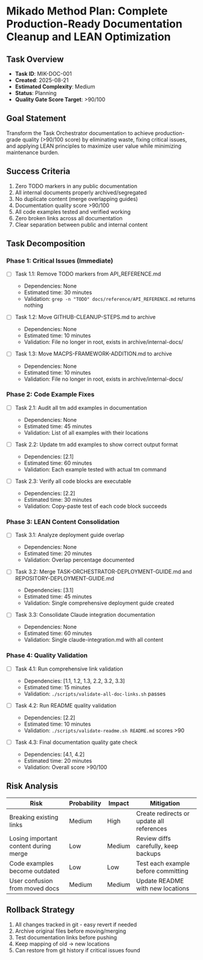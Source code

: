 # Mikado Method Plan: Complete Production-Ready Documentation Cleanup and LEAN Optimization

## Task Overview
- **Task ID**: MIK-DOC-001
- **Created**: 2025-08-21
- **Estimated Complexity**: Medium
- **Status**: Planning
- **Quality Gate Score Target**: >90/100

## Goal Statement
Transform the Task Orchestrator documentation to achieve production-grade quality (>90/100 score) by eliminating waste, fixing critical issues, and applying LEAN principles to maximize user value while minimizing maintenance burden.

## Success Criteria
1. Zero TODO markers in any public documentation
2. All internal documents properly archived/segregated
3. No duplicate content (merge overlapping guides)
4. Documentation quality score >90/100
5. All code examples tested and verified working
6. Zero broken links across all documentation
7. Clear separation between public and internal content

## Task Decomposition

### Phase 1: Critical Issues (Immediate)
- [ ] Task 1.1: Remove TODO markers from API_REFERENCE.md
  - Dependencies: None
  - Estimated time: 30 minutes
  - Validation: `grep -n "TODO" docs/reference/API_REFERENCE.md` returns nothing
  
- [ ] Task 1.2: Move GITHUB-CLEANUP-STEPS.md to archive
  - Dependencies: None
  - Estimated time: 10 minutes
  - Validation: File no longer in root, exists in archive/internal-docs/
  
- [ ] Task 1.3: Move MACPS-FRAMEWORK-ADDITION.md to archive
  - Dependencies: None
  - Estimated time: 10 minutes
  - Validation: File no longer in root, exists in archive/internal-docs/

### Phase 2: Code Example Fixes
- [ ] Task 2.1: Audit all tm add examples in documentation
  - Dependencies: None
  - Estimated time: 45 minutes
  - Validation: List of all examples with their locations
  
- [ ] Task 2.2: Update tm add examples to show correct output format
  - Dependencies: [2.1]
  - Estimated time: 60 minutes
  - Validation: Each example tested with actual tm command
  
- [ ] Task 2.3: Verify all code blocks are executable
  - Dependencies: [2.2]
  - Estimated time: 30 minutes
  - Validation: Copy-paste test of each code block succeeds

### Phase 3: LEAN Content Consolidation
- [ ] Task 3.1: Analyze deployment guide overlap
  - Dependencies: None
  - Estimated time: 20 minutes
  - Validation: Overlap percentage documented
  
- [ ] Task 3.2: Merge TASK-ORCHESTRATOR-DEPLOYMENT-GUIDE.md and REPOSITORY-DEPLOYMENT-GUIDE.md
  - Dependencies: [3.1]
  - Estimated time: 45 minutes
  - Validation: Single comprehensive deployment guide created
  
- [ ] Task 3.3: Consolidate Claude integration documentation
  - Dependencies: None
  - Estimated time: 60 minutes
  - Validation: Single claude-integration.md with all content

### Phase 4: Quality Validation
- [ ] Task 4.1: Run comprehensive link validation
  - Dependencies: [1.1, 1.2, 1.3, 2.2, 3.2, 3.3]
  - Estimated time: 15 minutes
  - Validation: `./scripts/validate-all-doc-links.sh` passes
  
- [ ] Task 4.2: Run README quality validation
  - Dependencies: [2.2]
  - Estimated time: 10 minutes
  - Validation: `./scripts/validate-readme.sh README.md` scores >90
  
- [ ] Task 4.3: Final documentation quality gate check
  - Dependencies: [4.1, 4.2]
  - Estimated time: 20 minutes
  - Validation: Overall score >90/100

## Risk Analysis
| Risk | Probability | Impact | Mitigation |
|------|-------------|---------|------------|
| Breaking existing links | Medium | High | Create redirects or update all references |
| Losing important content during merge | Low | Medium | Review diffs carefully, keep backups |
| Code examples become outdated | Low | Low | Test each example before committing |
| User confusion from moved docs | Medium | Medium | Update README with new locations |

## Rollback Strategy
1. All changes tracked in git - easy revert if needed
2. Archive original files before moving/merging
3. Test documentation links before pushing
4. Keep mapping of old → new locations
5. Can restore from git history if critical issues found
